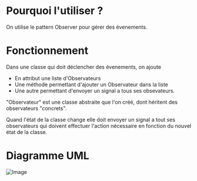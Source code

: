 # Pourquoi l'utiliser ?

On utilise le pattern Observer pour gérer des évenements.

# Fonctionnement

Dans une classe qui doit déclencher des évenements, on ajoute  
- En attribut une liste d'Observateurs
- Une méthode permettant d'ajouter un Observateur dans la liste
- Une autre permettant d'envoyer un signal a tous ses obsevateurs.  
  
"Observateur" est une classe abstraite que l'on créé, dont héritent des observateurs "concrets".  
  
Quand l'état de la classe change elle doit envoyer un signal a tout ses observateurs qui doivent effectuer l'action nécessaire en fonction du nouvel état de la classe.

# Diagramme UML

![Image](https://upload.wikimedia.org/wikipedia/commons/thumb/8/8d/Observer.svg/854px-Observer.svg.png)
